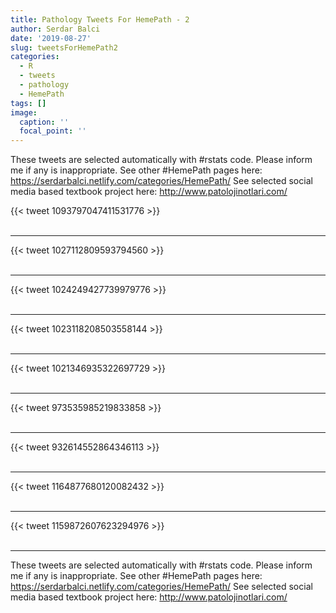 ```yaml
---
title: Pathology Tweets For HemePath - 2
author: Serdar Balci
date: '2019-08-27'
slug: tweetsForHemePath2
categories:
  - R
  - tweets
  - pathology
  - HemePath
tags: []
image:
  caption: ''
  focal_point: ''
---
```



These tweets are selected automatically with #rstats code. Please inform me if any is inappropriate.
See other #HemePath pages here: https://serdarbalci.netlify.com/categories/HemePath/ 
See selected social media based textbook project here: http://www.patolojinotlari.com/

{{< tweet 1093797047411531776 >}}
<br>
<br>
<hr>
{{< tweet 1027112809593794560 >}}
<br>
<br>
<hr>
{{< tweet 1024249427739979776 >}}
<br>
<br>
<hr>
{{< tweet 1023118208503558144 >}}
<br>
<br>
<hr>
{{< tweet 1021346935322697729 >}}
<br>
<br>
<hr>
{{< tweet 973535985219833858 >}}
<br>
<br>
<hr>
{{< tweet 932614552864346113 >}}
<br>
<br>
<hr>
{{< tweet 1164877680120082432 >}}
<br>
<br>
<hr>
{{< tweet 1159872607623294976 >}}
<br>
<br>
<hr>


These tweets are selected automatically with #rstats code. Please inform me if any is inappropriate.
See other #HemePath pages here: https://serdarbalci.netlify.com/categories/HemePath/ 
See selected social media based textbook project here: http://www.patolojinotlari.com/
